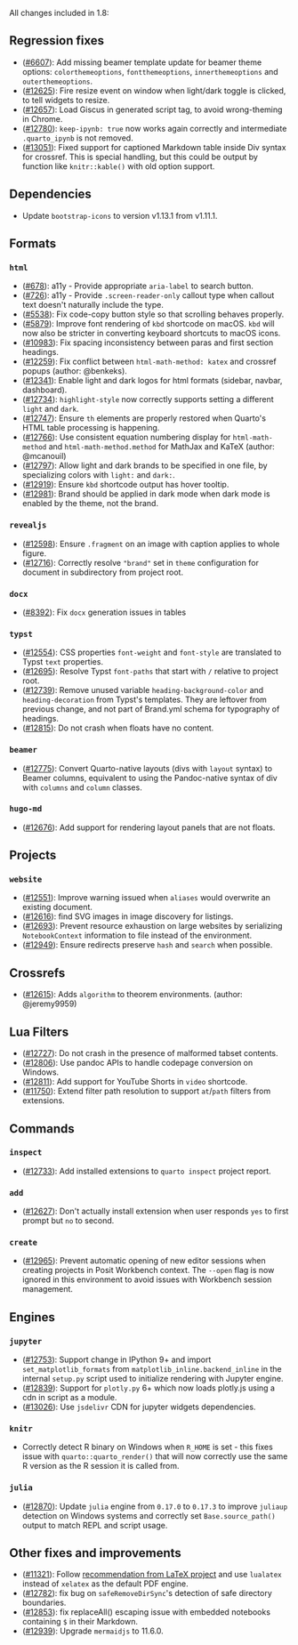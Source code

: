 All changes included in 1.8:

## Regression fixes

- ([#6607](https://github.com/quarto-dev/quarto-cli/issues/6607)): Add missing beamer template update for beamer theme options: `colorthemeoptions`, `fontthemeoptions`, `innerthemeoptions` and `outerthemeoptions`.
- ([#12625](https://github.com/quarto-dev/quarto-cli/pull/12625)): Fire resize event on window when light/dark toggle is clicked, to tell widgets to resize.
- ([#12657](https://github.com/quarto-dev/quarto-cli/pull/12657)): Load Giscus in generated script tag, to avoid wrong-theming in Chrome.
- ([#12780](https://github.com/quarto-dev/quarto-cli/issues/12780)): `keep-ipynb: true` now works again correctly and intermediate `.quarto_ipynb` is not removed.
- ([#13051](https://github.com/quarto-dev/quarto-cli/issues/13051)): Fixed support for captioned Markdown table inside Div syntax for crossref. This is special handling, but this could be output by function like `knitr::kable()` with old option support.

## Dependencies

- Update `bootstrap-icons` to version v1.13.1 from v1.11.1.

## Formats

### `html`

- ([#678](https://github.com/quarto-dev/quarto-cli/issues/678)): a11y - Provide appropriate `aria-label` to search button.
- ([#726](https://github.com/quarto-dev/quarto-cli/issues/726)): a11y - Provide `.screen-reader-only` callout type when callout text doesn't naturally include the type.
- ([#5538](https://github.com/quarto-dev/quarto-cli/issues/5538)): Fix code-copy button style so that scrolling behaves properly.
- ([#5879](https://github.com/quarto-dev/quarto-cli/issues/5879)): Improve font rendering of `kbd` shortcode on macOS. `kbd` will now also be stricter in converting keyboard shortcuts to macOS icons.
- ([#10983](https://github.com/quarto-dev/quarto-cli/issues/10983)): Fix spacing inconsistency between paras and first section headings.
- ([#12259](https://github.com/quarto-dev/quarto-cli/issues/12259)): Fix conflict between `html-math-method: katex` and crossref popups (author: @benkeks).
- ([#12341](https://github.com/quarto-dev/quarto-cli/issues/12341)): Enable light and dark logos for html formats (sidebar, navbar, dashboard).
- ([#12734](https://github.com/quarto-dev/quarto-cli/issues/12734)): `highlight-style` now correctly supports setting a different `light` and `dark`.
- ([#12747](https://github.com/quarto-dev/quarto-cli/issues/12747)): Ensure `th` elements are properly restored when Quarto's HTML table processing is happening.
- ([#12766](https://github.com/quarto-dev/quarto-cli/issues/12766)): Use consistent equation numbering display for `html-math-method` and `html-math-method.method` for MathJax and KaTeX (author: @mcanouil)
- ([#12797](https://github.com/quarto-dev/quarto-cli/issues/12797)): Allow light and dark brands to be specified in one file, by specializing colors with `light:` and `dark:`.
- ([#12919](https://github.com/quarto-dev/quarto-cli/issues/12919)): Ensure `kbd` shortcode output has hover tooltip.
- ([#12981](https://github.com/quarto-dev/quarto-cli/issues/12981)): Brand should be applied in dark mode when dark mode is enabled by the theme, not the brand.

### `revealjs`

- ([#12598](https://github.com/quarto-dev/quarto-cli/pull/12598)): Ensure `.fragment` on an image with caption applies to whole figure.
- ([#12716](https://github.com/quarto-dev/quarto-cli/issues/12716)): Correctly resolve `"brand"` set in `theme` configuration for document in subdirectory from project root.

### `docx`

- ([#8392](https://github.com/quarto-dev/quarto-cli/issues/8392)): Fix `docx` generation issues in tables

### `typst`

- ([#12554](https://github.com/quarto-dev/quarto-cli/pull/12554)): CSS properties `font-weight` and `font-style` are translated to Typst `text` properties.
- ([#12695](https://github.com/quarto-dev/quarto-cli/issues/12695)): Resolve Typst `font-paths` that start with `/` relative to project root.
- ([#12739](https://github.com/quarto-dev/quarto-cli/pull/12739)): Remove unused variable `heading-background-color` and `heading-decoration` from Typst's templates. They are leftover from previous change, and not part of Brand.yml schema for typography of headings.
- ([#12815](https://github.com/quarto-dev/quarto-cli/issues/12815)): Do not crash when floats have no content.

### `beamer`

- ([#12775](https://github.com/quarto-dev/quarto-cli/issues/12775)): Convert Quarto-native layouts (divs with `layout` syntax) to Beamer columns, equivalent to using the Pandoc-native syntax of div with `columns` and `column` classes.

### `hugo-md`

- ([#12676](https://github.com/quarto-dev/quarto-cli/issues/12676)): Add support for rendering layout panels that are not floats.

## Projects

### `website`

- ([#12551](https://github.com/quarto-dev/quarto-cli/pull/12551)): Improve warning issued when `aliases` would overwrite an existing document.
- ([#12616](https://github.com/quarto-dev/quarto-cli/issues/12616)): find SVG images in image discovery for listings.
- ([#12693](https://github.com/quarto-dev/quarto-cli/issues/12693)): Prevent resource exhaustion on large websites by serializing `NotebookContext` information to file instead of the environment.
- ([#12949](https://github.com/quarto-dev/quarto-cli/issues/12949)): Ensure redirects preserve `hash` and `search` when possible.

## Crossrefs

- ([#12615](https://github.com/quarto-dev/quarto-cli/pull/12615)): Adds `algorithm` to theorem environments. (author: @jeremy9959)

## Lua Filters

- ([#12727](https://github.com/quarto-dev/quarto-cli/issues/12727)): Do not crash in the presence of malformed tabset contents.
- ([#12806](https://github.com/quarto-dev/quarto-cli/pull/12806)): Use pandoc APIs to handle codepage conversion on Windows.
- ([#12811](https://github.com/quarto-dev/quarto-cli/pull/12811)): Add support for YouTube Shorts in `video` shortcode.
- ([#11750](https://github.com/quarto-dev/quarto-cli/pull/11750)): Extend filter path resolution to support `at`/`path` filters from extensions.

## Commands

### `inspect`

- ([#12733](https://github.com/quarto-dev/quarto-cli/issues/12733)): Add installed extensions to `quarto inspect` project report.

### `add`

- ([#12627](https://github.com/quarto-dev/quarto-cli/issues/12627)): Don't actually install extension when user responds `yes` to first prompt but `no` to second.

### `create`

- ([#12965](https://github.com/quarto-dev/quarto-cli/issues/12965)): Prevent automatic opening of new editor sessions when creating projects in Posit Workbench context. The `--open` flag is now ignored in this environment to avoid issues with Workbench session management.

## Engines

### `jupyter`

- ([#12753](https://github.com/quarto-dev/quarto-cli/issues/12753)): Support change in IPython 9+ and import `set_matplotlib_formats` from `matplotlib_inline.backend_inline` in the internal `setup.py` script used to initialize rendering with Jupyter engine.
- ([#12839](https://github.com/quarto-dev/quarto-cli/issues/12839)): Support for `plotly.py` 6+ which now loads plotly.js using a cdn in script as a module.
- ([#13026](https://github.com/quarto-dev/quarto-cli/pulls/13026)): Use `jsdelivr` CDN for jupyter widgets dependencies.

### `knitr`

- Correctly detect R binary on Windows when `R_HOME` is set - this fixes issue with `quarto::quarto_render()` that will now correctly use the same R version as the R session it is called from.

### `julia`

- ([#12870](https://github.com/quarto-dev/quarto-cli/pull/12870)): Update `julia` engine from `0.17.0` to `0.17.3` to improve `juliaup` detection on Windows systems and correctly set `Base.source_path()` output to match REPL and script usage.

## Other fixes and improvements

- ([#11321](https://github.com/quarto-dev/quarto-cli/issues/11321)): Follow [recommendation from LaTeX project](https://latex-project.org/news/latex2e-news/ltnews40.pdf) and use `lualatex` instead of `xelatex` as the default PDF engine.
- ([#12782](https://github.com/quarto-dev/quarto-cli/pull/12782)): fix bug on `safeRemoveDirSync`'s detection of safe directory boundaries.
- ([#12853](https://github.com/quarto-dev/quarto-cli/issues/12853)): fix replaceAll() escaping issue with embedded notebooks containing `$` in their Markdown.
- ([#12939](https://github.com/quarto-dev/quarto-cli/pull/12939)): Upgrade `mermaidjs` to 11.6.0.
